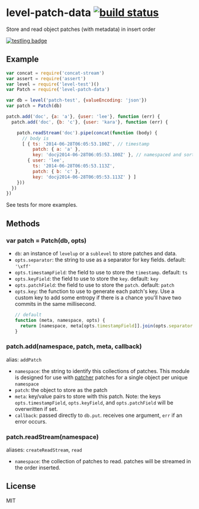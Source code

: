 # level-patch-data [![build status](https://secure.travis-ci.org/nrw/level-patch-data.png)](http://travis-ci.org/nrw/level-patch-data)

Store and read object patches (with metadata) in insert order

[![testling badge](https://ci.testling.com/nrw/level-patch-data.png)](https://ci.testling.com/nrw/level-patch-data)

## Example

``` js
var concat = require('concat-stream')
var assert = require('assert')
var level = require('level-test')()
var Patch = require('level-patch-data')

var db = level('patch-test', {valueEncoding: 'json'})
var patch = Patch(db)

patch.add('doc', {a: 'a'}, {user: 'lee'}, function (err) {
  patch.add('doc', {b: 'c'}, {user: 'kara'}, function (err) {

    patch.readStream('doc').pipe(concat(function (body) {
      // body is
      [ { ts: '2014-06-28T06:05:53.100Z', // timestamp
          patch: { a: 'a' },
          key: 'docÿ2014-06-28T06:05:53.100Z' }, // namespaced and sorted by ts
        { user: 'lee',
          ts: '2014-06-28T06:05:53.113Z',
          patch: { b: 'c' },
          key: 'docÿ2014-06-28T06:05:53.113Z' } ]
    }))
  })
})
```

See tests for more examples.

## Methods

### var patch = Patch(db, opts)

- `db`: an instance of `levelup` or a `sublevel` to store patches and data.
- `opts.separator`: the string to use as a separator for key fields. default:
  `'\xff'`
- `opts.timestampField`: the field to use to store the `timestamp`. default:
  `ts`
- `opts.keyField`: the field to use to store the `key`. default: `key`
- `opts.patchField`: the field to use to store the `patch`. default: `patch`
- `opts.key`: the function to use to generate each patch's key. Use a custom
  key to add some entropy if there is a chance you'll have two commits in the
  same millisecond.
  ```js
  // default
  function (meta, namespace, opts) {
    return [namespace, meta[opts.timestampField]].join(opts.separator)
  }
  ```

### patch.add(namespace, patch, meta, callback)

alias: `addPatch`

- `namespace`: the string to identify this collections of patches. This module
  is designed for use with [patcher](https://www.npmjs.org/package/patcher)
  patches for a single object per unique `namespace`
- `patch`: the object to store as the patch
- `meta`: key/value pairs to store with this patch. Note: the keys
  `opts.timestampField`, `opts.keyField`, and `opts.patchField` will be
  overwritten if set.
- `callback`: passed directly to `db.put`. receives one argument, `err` if
  an error occurs.

### patch.readStream(namespace)

aliases: `createReadStream`, `read`

- `namespace`: the collection of patches to read. patches will be streamed in
  the order inserted.

## License

MIT
